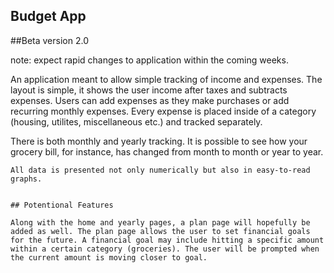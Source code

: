 ## Budget App

##Beta version 2.0

note: expect rapid changes to application within the coming weeks.

An application meant to allow simple tracking of income and expenses. The layout is simple, it shows the user income after taxes and subtracts expenses. Users can add expenses as they make purchases or add recurring monthly expenses. Every expense is placed inside of a category (housing, utilites, miscellaneous etc.) and tracked separately. 

  There is both monthly and yearly tracking. It is possible to see how your grocery bill, for instance, has changed from month to month or year to year. 

    All data is presented not only numerically but also in easy-to-read graphs.


    ## Potentional Features 

    Along with the home and yearly pages, a plan page will hopefully be added as well. The plan page allows the user to set financial goals for the future. A financial goal may include hitting a specific amount within a certain category (groceries). The user will be prompted when the current amount is moving closer to goal.    